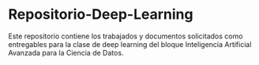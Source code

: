 # Repositorio-Deep-Learning
Este repositorio contiene los trabajados y documentos solicitados como entregables para la clase de deep learning del bloque Inteligencia Artificial Avanzada para la Ciencia de Datos.
